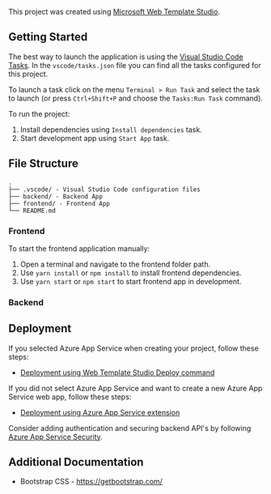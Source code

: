 ﻿  This project was created using [Microsoft Web Template Studio](https://github.com/Microsoft/WebTemplateStudio).

## Getting Started

The best way to launch the application is using the [Visual Studio Code Tasks](https://code.visualstudio.com/docs/editor/tasks). In the `vscode/tasks.json` file you can find all the tasks configured for this project.

To launch a task click on the menu `Terminal > Run Task` and select the task to launch (or press `Ctrl+Shift+P` and choose the `Tasks:Run Task` command).

To run the project:

1. Install dependencies using `Install dependencies` task.
2. Start development app using `Start App` task.

## File Structure
```
.
├── .vscode/ - Visual Studio Code configuration files
├── backend/ - Backend App
├── frontend/ - Frontend App
└── README.md
```

### Frontend
To start the frontend application manually:
  1. Open a terminal and navigate to the frontend folder path.
  2. Use `yarn install` or `npm install` to install frontend dependencies.
  3. Use `yarn start` or `npm start` to start frontend app in development.

### Backend
## Deployment

If you selected Azure App Service when creating your project, follow these steps:

- [Deployment using Web Template Studio Deploy command](https://github.com/microsoft/WebTemplateStudio/blob/dev/docs/generated-apps/deployment.md)

If you did not select Azure App Service and want to create a new Azure App Service web app, follow these steps:

- [Deployment using Azure App Service extension](https://github.com/microsoft/WebTemplateStudio/blob/dev/docs/generated-apps/deployment.md)

Consider adding authentication and securing backend API's by following [Azure App Service Security](https://docs.microsoft.com/en-us/azure/app-service/overview-security).

## Additional Documentation
- Bootstrap CSS - https://getbootstrap.com/
